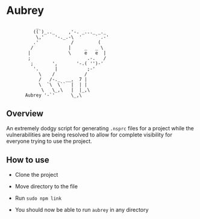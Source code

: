 # Aubrey

```
           _
          ((`)_.._     ,'-. _..._ _._
           \,'    '-._.-\  '     ` .-'
          .'            /         (
         /             |     _   _ \
        |              \     e   e  |
        ;                     .-.   /
         ;       ',       '-.( '')-'
          '.      |           ;-'
            \    /           /
            /   /-._  __,  7 |
            \  `\  \``  |  | |
             \   \_,\   |  |_,\
       Aubrey '-`'      \_,\
```

## Overview
An extremely dodgy script for generating `.nsprc` 
files for a project while the vulnerabilities are being 
resolved to allow for complete visibility for everyone trying 
to use the project.

## How to use

* Clone the project

* Move directory to the file

* Run `sudo npm link`

* You should now be able to run `aubrey` in any directory



